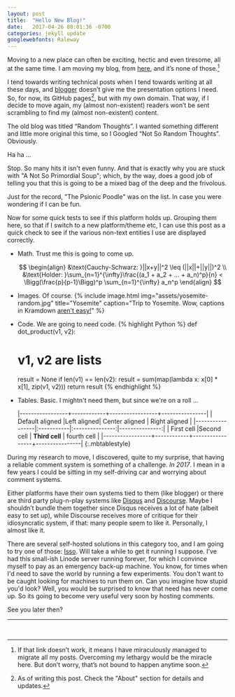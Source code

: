 ```yaml
---
layout: post
title:  "Hello New Blog!"
date:   2017-04-26 08:01:36 -0700
categories: jekyll update
googlewebfonts: Raleway
---
```

<script type="text/x-mathjax-config"> 
    MathJax.Hub.Config({ 
        "HTML-CSS": { scale: 90, linebreaks: { automatic: true } }, 
        SVG: { linebreaks: { automatic:true } }, 
        displayAlign: "center" });
</script>

<script type="text/javascript" async
  src="https://cdn.mathjax.org/mathjax/latest/MathJax.js?config=TeX-AMS-MML_HTMLorMML">

</script>



Moving to a new place can often be exciting, hectic and even tiresome, all at the same time. I am moving my blog, from [here](http://quipu-strands.blogspot.com/), and it’s none of those.[^1]

I tend towards writing technical posts when I tend towards writing at all these days, and [blogger](https://www.blogger.com) doesn’t give me the presentation options I need. So, for now, its GitHub pages[^2], but with my own domain. That way, if I decide to move again, my (almost non-existent) readers won’t be sent scrambling to find my (almost non-existent) content.

The old blog was titled “Random Thoughts”. I wanted something different and little more original this time, so I Googled “Not So Random Thoughts”. Obviously. 

Ha ha ...

Stop. So many hits it isn't even funny. And that is exactly why you are stuck with "A Not So Primordial Soup"; which, by the way, does a good job of telling you that this is going to be a mixed bag of the deep and the frivolous.

Just for the record, "The Psionic Poodle" was on the list. In case you were wondering if I can be fun. 

Now for some quick tests to see if this platform holds up. Grouping them here, so that if I switch to a new platform/theme etc, I can use this post as a quick check to see if the various non-text entities I use are displayed correctly. 

* Math. Trust me this is going to come up.
    
    $$
    \begin{align}
    &\text{Cauchy-Schwarz: }||x+y||^2  \leq (||x||+||y||)^2 \\
    &\text{Holder: }\sum_{n=1}^{\infty}\frac{(a_1 + a_2 + ... + a_n)^p}{n}  < \Bigg(\frac{p}{p-1}\Bigg)^p \sum_{n=1}^{\infty} a_n^p 
    \end{align}
    $$
    
* Images. Of course. 
  {% include image.html
            img="assets/yosemite-random.jpg"
            title="Yosemite"
            caption="Trip to Yosemite. Wow, captions in Kramdown <a href='https://superdevresources.com/image-caption-jekyll/'>aren't easy!</a>" %}
  
* Code. We are going to need code.
    {% highlight Python %}
  def dot_product(v1, v2):
    # v1, v2 are lists
    result = None
    if len(v1) == len(v2):
        result = sum(map(lambda x: x[0] * x[1], zip(v1, v2)))
    return result
  {% endhighlight %}
* Tables. Basic. I mightn't need them, but since we're on a roll ...

  |-----------------+------------+-----------------+----------------|
  | Default aligned |Left aligned| Center aligned  | Right aligned  |
  |-----------------|:-----------|:---------------:|---------------:|
  | First cell      |Second cell | **Third cell**  | fourth cell    |
  |-----------------+------------+-----------------+----------------|
  {:.mbtablestyle}
  

During my research to move, I discovered, quite to my surprise, that having a reliable comment system is something of a challenge. _In 2017_. I mean in a few years I could be sitting in my self-driving car and worrying about comment systems.

Either platforms have their own systems tied to them (like blogger) or there are third party plug-n-play systems like [Disqus](https://disqus.com/) and [Discourse](https://www.discourse.org/). Maybe I shouldn’t bundle them together since Disqus receives a lot of hate (albeit easy to set up), while Discourse receives more of critique for their idiosyncratic system, if that: many people seem to like it. Personally, I almost like it. 

There are several self-hosted solutions in this category too, and I am going to try one of those: [Isso](https://posativ.org/isso/). Will take a while to get it running I suppose. I’ve had this small-ish Linode server running forever, for which I convince myself to pay as an emergency back-up machine. You know, for times when I'd need to save the world by running a few experiments. You don't want to be caught looking for machines to run them on. Can you imagine how stupid you'd look? Well, you would be surprised to know that need has never come up. So its going to become very useful very soon by hosting comments.

See you later then?
<br>
 
 
 _  _  _  _
<br>

[^1]: If that link doesn’t work, it means I have miraculously managed to migrate all my posts. Overcoming my lethargy would be the miracle here. But don’t worry, that’s not bound to happen anytime soon.
[^2]: As of writing this post. Check the "About" section for details and updates.
